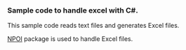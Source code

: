### Sample code to handle excel with C#.

This sample code reads text files and generates Excel files.

[NPOI](https://www.nuget.org/packages/NPOI/) package is used to handle Excel files.
